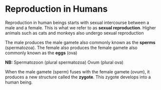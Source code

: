 # Reproduction in Humans

Reproduction in human beings starts with sexual intercourse between a male and a female.  This is what we refer to as **sexual reproduction**.  Higher animals such as cats and monkeys also undergo sexual reproduction

The male produces the male gamete also commonly known as the **sperms** (spermatozoa).  The female also produces the female gamete also commonly known as the **eggs** (ova)

**NB:**  Spermatozoon (plural spermatozoa) Ovum (plural ova)

When the male gamete (sperm) fuses with the female gamete (ovum), it produces a new structure called the **zygote**.  This zygote develops into a human being.


